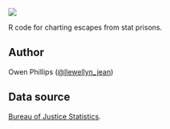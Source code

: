 ![](PrisonEscape.png)

R code for charting escapes from stat prisons.

## Author
Owen Phillips ([@llewellyn_jean](https://instagram.com/llewellyn_jean/))

## Data source

[Bureau of Justice Statistics](https://www.bjs.gov/index.cfm?ty=nps). 
